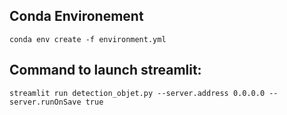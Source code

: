 ## Conda Environement

```conda env create -f environment.yml```



## Command to launch streamlit:

```streamlit run detection_objet.py --server.address 0.0.0.0 --server.runOnSave true```

